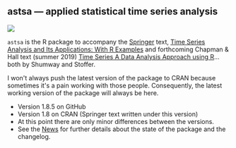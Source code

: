 ## astsa &mdash; applied statistical time series analysis
<a href="https://github.com/nickpoison"><img src="https://img.shields.io/badge/NickyPoison-approved-ff69b4.svg?style=flat"></a> 

`astsa` is the R package to accompany the [Springer](http://www.springer.com/us/book/9783319524511) text, [Time Series Analysis and Its Applications: With R Examples](http://www.stat.pitt.edu/stoffer/tsa4/) 
and forthcoming Chapman & Hall text (summer 2019) [Time Series A Data Analysis Approach using R](http://www.stat.pitt.edu/stoffer/tsda/)... both by Shumway and Stoffer. 

I won't always push the latest version of the package to CRAN because sometimes it's a pain working with those people.  Consequently, the latest working version of the package will always be here. 
 

* Version 1.8.5 on GitHub
* Version 1.8 on CRAN (Springer text written under this version)
* At this point there are only minor differences between the versions. 
* See the [News](https://github.com/nickpoison/astsa/blob/master/NEWS.md) for further details about the state of the package and the changelog.

